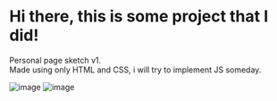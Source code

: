 # Hi there, this is some project that I did!
Personal page sketch v1. <br>
Made using only HTML and CSS, i will try to implement JS someday.

![image](https://user-images.githubusercontent.com/67469148/118999380-9acc2080-b960-11eb-94a9-746422de50ca.png)
![image](https://user-images.githubusercontent.com/67469148/118999685-dc5ccb80-b960-11eb-97d2-a56be394313d.png)

